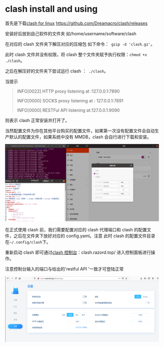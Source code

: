 # clash install and using

首先是下载[clash for linux](https://github.com/Dreamacro/clash/releases) https://github.com/Dreamacro/clash/releases

安装好后放到自己软件的文件夹 如/home/username/software/clash

在对应的 clash 文件夹下解压对应的压缩包 如下命令：` gzip -d 'clash.gz'`。

此时 clash 文件并没有权限，将 clash 整个文件夹赋予执行权限：`chmod +x ./clash`。

之后在解压好的文件夹下尝试运行 clash ：` ./clash`。

当提示

> INFO[0022] HTTP proxy listening at :127.0.0.1:7890
>
> INFO[0000] SOCKS proxy listening at : 127.0.0.1:7891
>
> INFO[0000] RESTFul API listening at:127.0.0.1:9090

则表示 clash 正常安装并打开了。


当然配置文件为你在其他平台购买的配置文件，如果第一次没有配置文件会自动生产默认的配置文件，如果系统中没有 MMDB，clash 会自行进行下载和安装。

![image.png](assets/20210109204500-qh3t2y7-image.png)

在正式使用 clash 前，我们需要配置对应的 clash 代理端口和 clash 的配置文件，之后在文件夹下放好对应的 config.yaml。注意  此时 clash 的配置文件目录在`~/.config/clash`下。

重新启动 clash 即可通过[clash 控制台](https://clash.razord.top/#/settings)：clash.razord.top/ 进入控制面板进行操作。

注意控制台输入的端口与给出的'restful API '一致才可登陆正常

![image.png](assets/20210109204451-31nyjyr-image.png)
